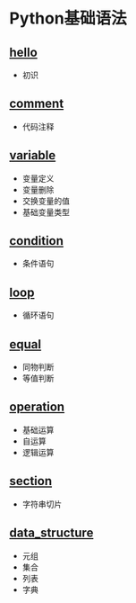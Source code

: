 # Python基础语法

## [hello](hello.py)

- 初识

## [comment](comment.py)

- 代码注释

## [variable](variable.py)

- 变量定义
- 变量删除
- 交换变量的值
- 基础变量类型

## [condition](condition.py)

- 条件语句

## [loop](loop.py)

- 循环语句

## [equal](equal.py)

- 同物判断
- 等值判断

## [operation](operation.py)

- 基础运算
- 自运算
- 逻辑运算

## [section](section.py)

- 字符串切片

## [data_structure](data_structure.py)

- 元组
- 集合
- 列表
- 字典


